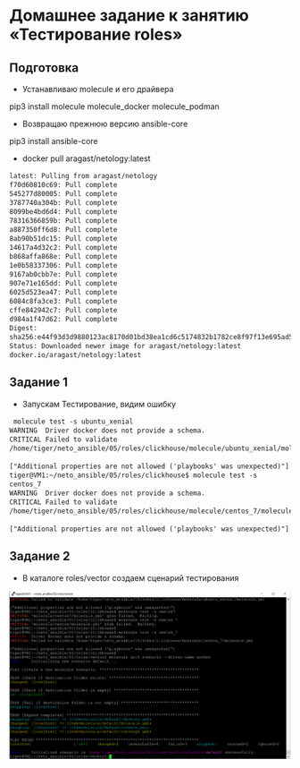 # Домашнее задание к занятию «Тестирование roles»

## Подготовка

* Устанавливаю molecule и его драйвера

 pip3 install molecule molecule_docker molecule_podman

* Возвращаю прежнюю версию ansible-core

 pip3 install ansible-core

* docker pull aragast/netology:latest
```
latest: Pulling from aragast/netology
f70d60810c69: Pull complete
545277d80005: Pull complete
3787740a304b: Pull complete
8099be4bd6d4: Pull complete
78316366859b: Pull complete
a887350ff6d8: Pull complete
8ab90b51dc15: Pull complete
14617a4d32c2: Pull complete
b868affa868e: Pull complete
1e0b58337306: Pull complete
9167ab0cbb7e: Pull complete
907e71e165dd: Pull complete
6025d523ea47: Pull complete
6084c8fa3ce3: Pull complete
cffe842942c7: Pull complete
d984a1f47d62: Pull complete
Digest: sha256:e44f93d3d9880123ac8170d01bd38ea1cd6c5174832b1782ce8f97f13e695ad5
Status: Downloaded newer image for aragast/netology:latest
docker.io/aragast/netology:latest
```

## Задание 1

* Запускам Тестирование, видим ошибку
```
 molecule test -s ubuntu_xenial
WARNING  Driver docker does not provide a schema.
CRITICAL Failed to validate /home/tiger/neto_ansible/05/roles/clickhouse/molecule/ubuntu_xenial/molecule.yml

["Additional properties are not allowed ('playbooks' was unexpected)"]
tiger@VM1:~/neto_ansible/05/roles/clickhouse$ molecule test -s centos_7
WARNING  Driver docker does not provide a schema.
CRITICAL Failed to validate /home/tiger/neto_ansible/05/roles/clickhouse/molecule/centos_7/molecule.yml

["Additional properties are not allowed ('playbooks' was unexpected)"]
```
## Задание 2

* В каталоге roles/vector создаем сценарий тестирования

![init_ok](https://github.com/A-Tagir/neto_ansible/blob/main/05/AnsiHomework5_molecule_init.png)


